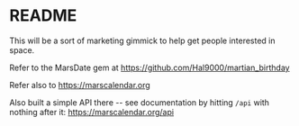 # README

This will be a sort of marketing gimmick to help get people interested
in space.

Refer to the MarsDate gem at https://github.com/Hal9000/martian_birthday

Refer also to https://marscalendar.org

Also built a simple API there -- see documentation by hitting `/api`
with nothing after it: https://marscalendar.org/api
